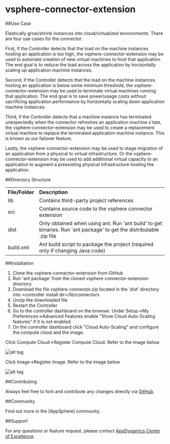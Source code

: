 vsphere-connector-extension
===================================

##Use Case


Elastically grow/shrink instances into cloud/virtualized environments. There are four use cases for the connector. 

First, if the Controller detects that the load on the machine instances hosting an application is too high, the vsphere-connector-extension may be used to automate creation of new virtual machines to host that application. The end goal is to reduce the load across the application by horizontally scaling up application machine instances.

Second, if the Controller detects that the load on the machine instances hosting an application is below some minimum threshold, the vsphere-connector-extension may be used to terminate virtual machines running that application. The end goal is to save power/usage costs without sacrificing application performance by horizontally scaling down application machine instances.

Third, if the Controller detects that a machine instance has terminated unexpectedly when the connector refreshes an application machine s`tate, the vsphere-connector-extension may be used to create a replacement virtual machine to replace the terminated application machine instance. This is known as our failover feature.

Lastly, the vsphere-connector-extension may be used to stage migration of an application from a physical to virtual infrastructure. Or the vsphere-connector-extension may be used to add additional virtual capacity to an application to augment a preexisting physical infrastructure hosting the application.

##Directory Structure

<table><tbody>
<tr>
<th align="left"> File/Folder </th>
<th align="left"> Description </th>
</tr>
<tr>
<td class='confluenceTd'> lib </td>
<td class='confluenceTd'> Contains third-party project references </td>
</tr>
<tr>
<td class='confluenceTd'> src </td>
<td class='confluenceTd'> Contains source code to the vsphere connector extension </td>
</tr>
<tr>
<td class='confluenceTd'> dist </td>
<td class='confluenceTd'> Only obtained when using ant. Run 'ant build' to get binaries. Run 'ant package' to get the distributable .zip file </td>
</tr>
<tr>
<td class='confluenceTd'> build.xml </td>
<td class='confluenceTd'> Ant build script to package the project (required only if changing Java code) </td>
</tr>
</tbody>
</table>

##Installation

1. Clone the vsphere-connector-extension from GitHub
2. Run 'ant package' from the cloned vsphere-connector-extension directory
3. Download the file vsphere-connector.zip located in the 'dist' directory into \<controller install dir\>/lib/connectors
4. Unzip the downloaded file
5. Restart the Controller
6. Go to the controller dashboard on the browser. Under Setup->My Preferences->Advanced Features enable "Show Cloud Auto-Scaling features" if it is not enabled. 
7. On the controller dashboard click "Cloud Auto-Scaling" and configure the compute cloud and the image.

Click Compute Cloud->Register Compute Cloud. Refer to the image below

![alt tag](https://raw.github.com/Appdynamics/vsphere-connector-extension/master/VMWare%20vSphere%20Fields.png?login=rvasanda&token=31614924c22ebe44dcfaf3fa2f94db16)

Click Image->Register Image. Refer to the image below

![alt tag](https://raw.github.com/Appdynamics/vsphere-connector-extension/master/VMWare%20Virtual%20Machine%20Image.png?login=rvasanda&token=db128f73c859b4ea3009c2dd68b8f3fa)

##Contributing

Always feel free to fork and contribute any changes directly via [GitHub](https://github.com/Appdynamics/vsphere-connector-extension).

##Community

Find out more in the [AppSphere] community.

##Support

For any questions or feature request, please contact [AppDynamics Center of Excellence](mailto:ace-request@appdynamics.com).

